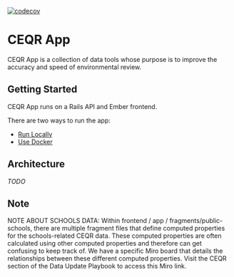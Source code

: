 [![codecov](https://codecov.io/gh/NYCPlanning/ceqr-app/branch/develop/graph/badge.svg)](https://codecov.io/gh/NYCPlanning/ceqr-app)

# CEQR App

CEQR App is a collection of data tools whose purpose is to improve the accuracy and speed of environmental review.

## Getting Started

CEQR App runs on a Rails API and Ember frontend.

There are two ways to run the app: 

- [Run Locally](LOCALDEV.md)
- [Use Docker](DOCKER.md)

## Architecture

_TODO_

## Note

NOTE ABOUT SCHOOLS DATA: Within frontend / app / fragments/public-schools, there are multiple fragment files that define computed properties for the schools-related CEQR data. These computed properties are often calculated using other computed properties and therefore can get confusing to keep track of. We have a specific Miro board that details the relationships between these different computed properties. Visit the CEQR section of the Data Update Playbook to access this Miro link. 
